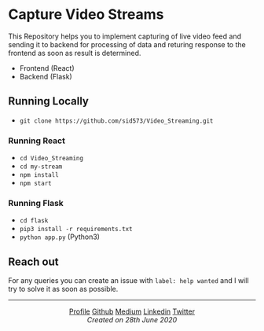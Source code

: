 # Capture Video Streams
This Repository helps you to implement capturing of live video feed and sending it to backend for processing of data and returing response to the frontend as soon as result is determined.

- Frontend (React)
- Backend (Flask)

## Running Locally
- `git clone https://github.com/sid573/Video_Streaming.git`

### Running React

- `cd Video_Streaming`
- `cd my-stream`
- `npm install`
- `npm start` 

### Running Flask

- `cd flask`
- `pip3 install -r requirements.txt`
- `python app.py` (Python3)

## Reach out

For any queries you can create an issue with `label: help wanted` and I will try to solve it as soon as possible.

-----------------------------

<center> 
<a href="https://sid573.github.io">Profile</a> 
<a href="https://github.com/sid573">Github</a> 
<a href="https://medium.com/@siddhantsinha">Medium</a> 
<a href="https://www.linkedin.com/in/sid573/">Linkedin</a> 
<a href="https://twitter.com/siddhantcx">Twitter</a>
<br>
<i>Created on 28th June 2020</i>       
</center>
